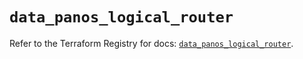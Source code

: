 # `data_panos_logical_router`

Refer to the Terraform Registry for docs: [`data_panos_logical_router`](https://registry.terraform.io/providers/paloaltonetworks/panos/2.0.5/docs/data-sources/logical_router).

